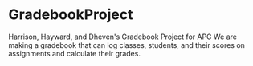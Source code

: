 # GradebookProject
Harrison, Hayward, and Dheven's Gradebook Project for APC
We are making a gradebook that can log classes, students, and their scores on assignments and calculate their grades.
